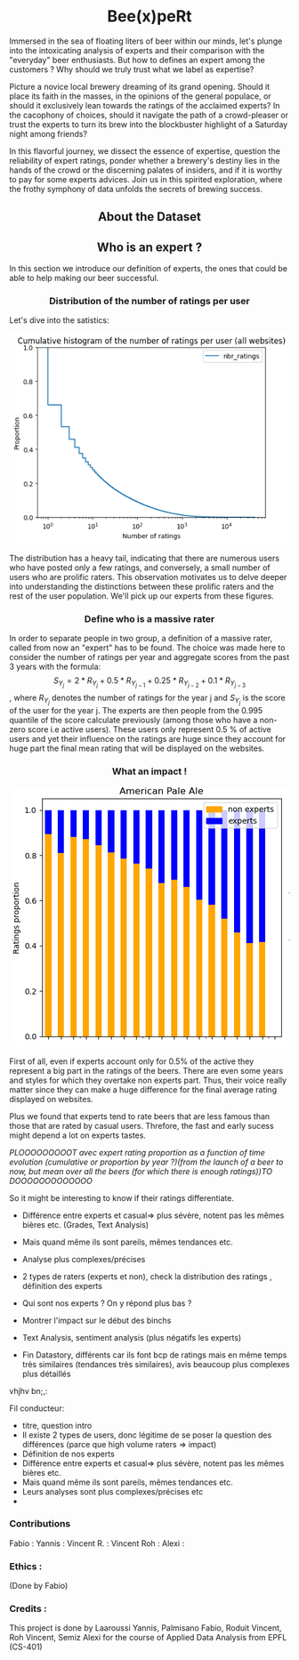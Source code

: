 
# <div align="center">Bee(x)peRt</div>
Immersed in the sea of floating liters of beer within our minds, let's plunge into the intoxicating analysis of experts and their comparison with the "everyday" beer enthusiasts. But how to defines an expert among the customers ? Why should we truly trust what we label as expertise?

Picture a novice local brewery dreaming of its grand opening. Should it place its faith in the masses, in the opinions of the general populace, or should it exclusively lean towards the ratings of the acclaimed experts? In the cacophony of choices, should it navigate the path of a crowd-pleaser or trust the experts to turn its brew into the blockbuster highlight of a Saturday night among friends?

In this flavorful journey, we dissect the essence of expertise, question the reliability of expert ratings, ponder whether a brewery's destiny lies in the hands of the crowd or the discerning palates of insiders, and if it is worthy to pay for some experts advices. Join us in this spirited exploration, where the frothy symphony of data unfolds the secrets of brewing success.

## <div align="center">About the Dataset</div>


## <div align="center">Who is an expert ?</div>
In this section we introduce our definition of experts, the ones that could be able to help making our beer successful.
### <div align="center">Distribution of the number of ratings per user</div>
Let's dive into the satistics:


<p align="center"><img src="https://github.com/fpalmisa/ada-project-remontADA/blob/81108e0145e72ff7a1ad0f8c87f5c60276f38499/assets/img/CCDF.png" alt="Distrib"></p>


The distribution has a heavy tail, indicating that there are numerous users who have posted only a few ratings, and conversely, a small number of users who are prolific raters. This observation motivates us to delve deeper into understanding the distinctions between these prolific raters and the rest of the user population. We'll pick up our experts from these figures.
### <div align="center">Define who is a massive rater</div>

In order to separate people in two group, a definition of a massive rater, called from now an "expert" has to be found. The choice was made here to consider the number of ratings per year and aggregate scores from the past 3 years with the formula:
$$S_{Y_j} = 2 * R_{Y_{j}} + 0.5 * R_{Y_{j-1}} + 0.25 * R_{Y_{j-2}} + 0.1 * R_{Y_{j-3}}$$
, where $R_{Y_j}$ denotes the number of ratings for the year j and $S_{Y_j}$ is the score of the user for the year j.
The experts are then people from the 0.995 quantile of the score calculate previously (among those who have a non-zero score i.e active users).
These users only represent 0.5 % of active users and yet their influence on the ratings are huge since they account for huge part the final mean rating that will be displayed on the websites.
### <div align="center">What an impact !</div>
<p align="center"><img src="https://github.com/fpalmisa/ada-project-remontADA/blob/c926d8337453a39df9ce32bd6672fd696f905a23/assets/img/paleale.png" alt="Distrib"></p>

First of all, even if experts account only for 0.5% of the active they represent a big part in the ratings of the beers. There are even some years and styles for which they overtake non experts part. Thus, their voice really matter since they can make a huge difference for the final average rating displayed on websites.

Plus we found that experts tend to rate beers that are less famous than those that are rated by casual users. Threfore, the fast and early sucess might depend a lot on experts tastes.

*PLOOOOOOOOOT avec expert rating proportion as a function of time evolution (cumulative or proportion by year ?)(from the launch of a beer to now, but mean over all the beers (for which there is enough ratings))TO DOOOOOOOOOOOOO*

So it might be interesting to know if their ratings differentiate.



- Différence entre experts et casual⇒ plus sévère, notent pas les mêmes bières etc. (Grades, Text Analysis)

- Mais quand même ils sont pareils, mêmes tendances etc.

- Analyse plus complexes/précises



- 2 types de raters (experts et non), check la distribution des ratings , définition des experts 

- Qui sont nos experts ? On y répond plus bas ?
  


- Montrer l'impact sur le début des binchs
  
  
- Text Analysis, sentiment analysis (plus négatifs les experts)

- Fin Datastory, différents car ils font bcp de ratings mais en même temps très similaires (tendances très similaires), avis beaucoup plus complexes plus détaillés 

vhjhv bn;,:

Fil conducteur:
- titre, question intro
- Il existe 2 types de users, donc légitime de se poser la question des différences (parce que high volume raters ⇒ impact)
- Définition de nos experts
- Différence entre experts et casual⇒ plus sévère, notent pas les mêmes bières etc.
- Mais quand même ils sont pareils, mêmes tendances etc.
- Leurs analyses sont plus complexes/précises etc
- 


### Contributions 
Fabio : 
Yannis : 
Vincent R. :
Vincent Roh : 
Alexi : 

### Ethics : 
(Done by Fabio)
### Credits : 
This project is done by Laaroussi Yannis, Palmisano Fabio, Roduit Vincent, Roh Vincent, Semiz Alexi for the course of Applied Data Analysis from EPFL (CS-401)
